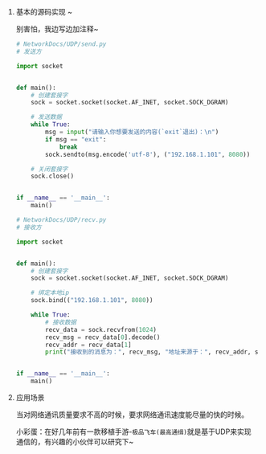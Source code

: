 1. 基本的源码实现 ~ 

   别害怕，我边写边加注释~

   ```python
   # NetworkDocs/UDP/send.py
   # 发送方
   
   import socket
   
   
   def main():
       # 创建套接字
       sock = socket.socket(socket.AF_INET, socket.SOCK_DGRAM)
   
       # 发送数据
       while True:
           msg = input("请输入你想要发送的内容(`exit`退出)：\n")
           if msg == "exit":
               break
           sock.sendto(msg.encode('utf-8'), ("192.168.1.101", 8080))
   
       # 关闭套接字
       sock.close()
   
   
   if __name__ == '__main__':
       main()
   ```

   ```python
   # NetworkDocs/UDP/recv.py
   # 接收方
   
   import socket
   
   
   def main():
       # 创建套接字
       sock = socket.socket(socket.AF_INET, socket.SOCK_DGRAM)
   
       # 绑定本地ip
       sock.bind(("192.168.1.101", 8080))
   
       while True:
           # 接收数据
           recv_data = sock.recvfrom(1024)
           recv_msg = recv_data[0].decode()
           recv_addr = recv_data[1]
           print("接收到的消息为：", recv_msg, "地址来源于：", recv_addr, sep='\n')
   
   
   if __name__ == '__main__':
       main()
   ```

2. 应用场景

   当对网络通讯质量要求不高的时候，要求网络通讯速度能尽量的快的时候。

   小彩蛋：在好几年前有一款移植手游-`极品飞车(最高通缉)`就是基于UDP来实现通信的，有兴趣的小伙伴可以研究下~